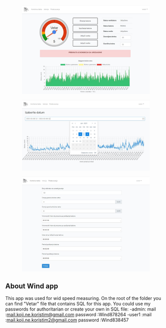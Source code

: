 
<p align="center"><img src="public/images/capture.png" width="400"></a></p>
<p align="center"><img src="public/images/capture2.png" width="400"></a></p>
<p align="center"><img src="public/images/capture3.png" width="400"></a></p>

## About Wind app

This app was used for wid speed measuring.
On the root of the folder you can find "Vetar" file that contains SQL for this app.
You could use my passwords for authoritarian or create your own in SQL file:
-admin: mail        :mail.koji.ne.koristim@gmail.com
        password    :Wind878264
-user1 :mail        :mail.koji.ne.koristim2@gmail.com
        password    :Wind838457




